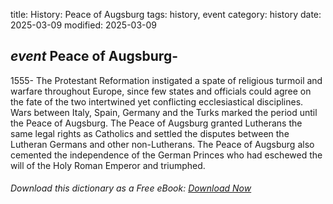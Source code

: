 title: History: Peace of Augsburg
tags: history, event
category: history
date: 2025-03-09
modified: 2025-03-09

## _event_  Peace of Augsburg-
1555-
The Protestant Reformation
  instigated a spate of religious turmoil and warfare throughout
  Europe, since few states and officials could agree on the fate of
  the two intertwined yet conflicting ecclesiastical disciplines.  Wars
  between Italy, Spain, Germany and the Turks marked the period until
  the Peace of Augsburg.   The Peace of Augsburg granted Lutherans the
  same legal rights as Catholics and settled the disputes between the
  Lutheran Germans and other non-Lutherans.  The Peace of Augsburg also
  cemented the independence of the German Princes who had eschewed the
  will of the Holy Roman Emperor and triumphed.



###### Download *this* dictionary as a Free eBook: [Download Now]({static}static/SerfHistoryDictionary.pdf)

